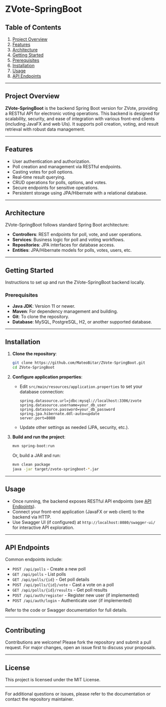 # ZVote-SpringBoot

## Table of Contents
1. [Project Overview](#project-overview)
2. [Features](#features)
3. [Architecture](#architecture)
4. [Getting Started](#getting-started)
5. [Prerequisites](#prerequisites)
6. [Installation](#installation)
7. [Usage](#usage)
8. [API Endpoints](#api-endpoints)

---

## Project Overview
**ZVote-SpringBoot** is the backend Spring Boot version for ZVote, providing a RESTful API for electronic voting operations. This backend is designed for scalability, security, and ease of integration with various front-end clients (including JavaFX and web UIs). It supports poll creation, voting, and result retrieval with robust data management.

---

## Features
- User authentication and authorization.
- Poll creation and management via RESTful endpoints.
- Casting votes for poll options.
- Real-time result querying.
- CRUD operations for polls, options, and votes.
- Secure endpoints for sensitive operations.
- Persistent storage using JPA/Hibernate with a relational database.

---

## Architecture
ZVote-SpringBoot follows standard Spring Boot architecture:

- **Controllers**: REST endpoints for poll, vote, and user operations.
- **Services**: Business logic for poll and voting workflows.
- **Repositories**: JPA interfaces for database access.
- **Entities**: JPA/Hibernate models for polls, votes, users, etc.

---

## Getting Started
Instructions to set up and run the ZVote-SpringBoot backend locally.

### Prerequisites
- **Java JDK**: Version 11 or newer.
- **Maven**: For dependency management and building.
- **Git**: To clone the repository.
- **Database**: MySQL, PostgreSQL, H2, or another supported database.

---

## Installation

1. **Clone the repository**:
    ```bash
    git clone https://github.com/MateoBitar/ZVote-SpringBoot.git
    cd ZVote-SpringBoot
    ```

2. **Configure application properties**:
    - Edit `src/main/resources/application.properties` to set your database connection:
      ```properties
      spring.datasource.url=jdbc:mysql://localhost:3306/zvote
      spring.datasource.username=your_db_user
      spring.datasource.password=your_db_password
      spring.jpa.hibernate.ddl-auto=update
      server.port=8080
      ```
    - Update other settings as needed (JPA, security, etc.).

3. **Build and run the project**:
    ```bash
    mvn spring-boot:run
    ```
    Or, build a JAR and run:
    ```bash
    mvn clean package
    java -jar target/zvote-springboot-*.jar
    ```

---

## Usage

- Once running, the backend exposes RESTful API endpoints (see [API Endpoints](#api-endpoints)).
- Connect your front-end application (JavaFX or web client) to the backend via HTTP.
- Use Swagger UI (if configured) at `http://localhost:8080/swagger-ui/` for interactive API exploration.

---

## API Endpoints

Common endpoints include:
- `POST /api/polls` - Create a new poll
- `GET /api/polls` - List polls
- `GET /api/polls/{id}` - Get poll details
- `POST /api/polls/{id}/vote` - Cast a vote on a poll
- `GET /api/polls/{id}/results` - Get poll results
- `POST /api/auth/register` - Register new user (if implemented)
- `POST /api/auth/login` - Authenticate user (if implemented)

Refer to the code or Swagger documentation for full details.

---

## Contributing

Contributions are welcome! Please fork the repository and submit a pull request. For major changes, open an issue first to discuss your proposals.

---

## License

This project is licensed under the MIT License.

---

For additional questions or issues, please refer to the documentation or contact the repository maintainer.
